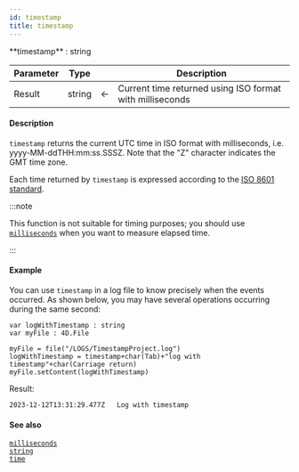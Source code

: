 ```yaml
---
id: timestamp
title: timestamp
---
```



<!-- REF #_command_.timestamp.Syntax -->**timestamp** : string<!-- END REF -->


<!-- REF #_command_.timestamp.Params -->
|Parameter|Type||Description|
|---------|--- |:---:|------|
|Result|string|&#8592;|Current time returned using ISO format with milliseconds|
<!-- END REF -->


#### Description

`timestamp` <!-- REF #_command_.timestamp.Summary -->returns the current UTC time in ISO format with milliseconds, i.e. yyyy-MM-ddTHH:mm:ss.SSSZ<!-- END REF -->.  Note that the "Z" character indicates the GMT time zone.

Each time returned by `timestamp` is expressed according to the [ISO 8601 standard](https://en.wikipedia.org/wiki/ISO_8601).

:::note

This function is not suitable for timing purposes; you should use [`milliseconds`](milliseconds.md) when you want to measure elapsed time.

:::

#### Example

You can use `timestamp` in a log file to know precisely when the events occurred. As shown below, you may have several operations occurring during the same second:

```qs
var logWithTimestamp : string
var myFile : 4D.File

myFile = file("/LOGS/TimestampProject.log")
logWithTimestamp = timestamp+char(Tab)+"log with timestamp"+char(Carriage return)
myFile.setContent(logWithTimestamp)

```

Result:
```
2023-12-12T13:31:29.477Z   Log with timestamp

```

#### See also

[`milliseconds`](milliseconds.md)<br/>
[`string`](string.md)<br/>
[`time`](time.md)
